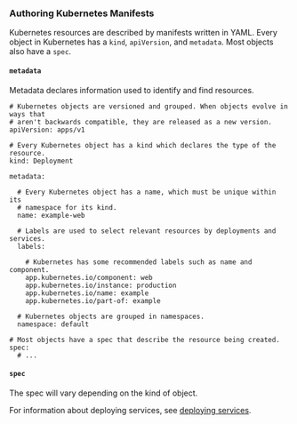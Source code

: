 
### Authoring Kubernetes Manifests

Kubernetes resources are described by manifests written in YAML. Every
object in Kubernetes has a `kind`, `apiVersion`, and `metadata`. Most
objects also have a `spec`.

#### `metadata`

Metadata declares information used to identify and find resources.

<div class="code panel pdl" style="border-width: 1px;">

<div class="codeContent panelContent pdl">

``` syntaxhighlighter-pre
# Kubernetes objects are versioned and grouped. When objects evolve in ways that
# aren't backwards compatible, they are released as a new version.
apiVersion: apps/v1

# Every Kubernetes object has a kind which declares the type of the resource.
kind: Deployment

metadata:

  # Every Kubernetes object has a name, which must be unique within its
  # namespace for its kind.
  name: example-web

  # Labels are used to select relevant resources by deployments and services.
  labels:

    # Kubernetes has some recommended labels such as name and component.
    app.kubernetes.io/component: web
    app.kubernetes.io/instance: production
    app.kubernetes.io/name: example
    app.kubernetes.io/part-of: example

  # Kubernetes objects are grouped in namespaces.
  namespace: default

# Most objects have a spec that describe the resource being created.
spec:
  # ...
```

</div>

</div>

#### `spec`

The spec will vary depending on the kind of object.

For information about deploying services, see [deploying
services](#deploying-services).
